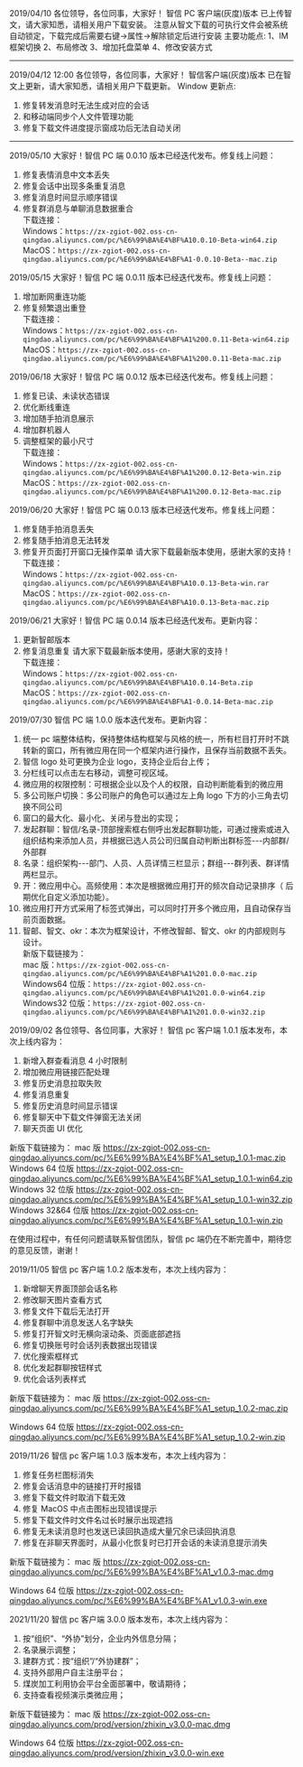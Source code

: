 2019/04/10
各位领导，各位同事，大家好！
智信 PC 客户端(灰度)版本 已上传智文，请大家知悉，请相关用户下载安装。
注意从智文下载的可执行文件会被系统自动锁定，下载完成后需要右键->属性->解除锁定后进行安装
主要功能点:
1、IM 框架切换
2、布局修改
3、增加托盘菜单
4、修改安装方式

---

2019/04/12 12:00
各位领导，各位同事，大家好！
智信客户端(灰度)版本 已在智文上更新，请大家知悉，请相关用户下载更新。
Window 更新点:

1. 修复转发消息时无法生成对应的会话
2. 和移动端同步个人文件管理功能
3. 修复下载文件进度提示窗成功后无法自动关闭

---

2019/05/10
大家好！智信 PC 端 0.0.10 版本已经迭代发布。修复线上问题：

1. 修复表情消息中文本丢失
2. 修复会话中出现多条重复消息
3. 修复消息时间显示顺序错误
4. 修复群消息与单聊消息数据重合  
   下载连接：  
   Windows：`https://zx-zgiot-002.oss-cn-qingdao.aliyuncs.com/pc/%E6%99%BA%E4%BF%A10.0.10-Beta-win64.zip`  
   MacOS：`https://zx-zgiot-002.oss-cn-qingdao.aliyuncs.com/pc/%E6%99%BA%E4%BF%A1-0.0.10-Beta--mac.zip`

2019/05/15
大家好！智信 PC 端 0.0.11 版本已经迭代发布。修复线上问题：

1. 增加断网重连功能
2. 修复频繁退出重登  
   下载连接：  
   Windows：`https://zx-zgiot-002.oss-cn-qingdao.aliyuncs.com/pc/%E6%99%BA%E4%BF%A1%200.0.11-Beta-win64.zip`
   MacOS：`https://zx-zgiot-002.oss-cn-qingdao.aliyuncs.com/pc/%E6%99%BA%E4%BF%A1%200.0.11-Beta-mac.zip`

2019/06/18
大家好！智信 PC 端 0.0.12 版本已经迭代发布。修复线上问题：

1. 修复已读、未读状态错误
2. 优化断线重连
3. 增加随手拍消息展示
4. 增加群机器人
5. 调整框架的最小尺寸  
   下载连接：  
   Windows：`https://zx-zgiot-002.oss-cn-qingdao.aliyuncs.com/pc/%E6%99%BA%E4%BF%A1%200.0.12-Beta-win.zip`  
   MacOS：`https://zx-zgiot-002.oss-cn-qingdao.aliyuncs.com/pc/%E6%99%BA%E4%BF%A1%200.0.12-Beta-mac.zip`

2019/06/20
大家好！智信 PC 端 0.0.13 版本已经迭代发布。修复线上问题：

1. 修复随手拍消息丢失
2. 修复随手拍消息无法转发
3. 修复开页面打开窗口无操作菜单
   请大家下载最新版本使用，感谢大家的支持！  
   下载连接：  
   Windows：`https://zx-zgiot-002.oss-cn-qingdao.aliyuncs.com/pc/%E6%99%BA%E4%BF%A10.0.13-Beta-win.rar`  
   MacOS：`https://zx-zgiot-002.oss-cn-qingdao.aliyuncs.com/pc/%E6%99%BA%E4%BF%A10.0.13-Beta-mac.zip`

2019/06/21
大家好！智信 PC 端 0.0.14 版本已经迭代发布。更新内容：

1. 更新智邮版本
2. 修复消息重复
   请大家下载最新版本使用，感谢大家的支持！  
   下载连接：  
   Windows：`https://zx-zgiot-002.oss-cn-qingdao.aliyuncs.com/pc/%E6%99%BA%E4%BF%A10.0.14-Beta.zip`  
   MacOS：`https://zx-zgiot-002.oss-cn-qingdao.aliyuncs.com/pc/%E6%99%BA%E4%BF%A1-0.0.14-Beta-mac.zip`

2019/07/30
智信 PC 端 1.0.0 版本迭代发布。更新内容：

1. 统一 pc 端整体结构，保持整体结构框架与风格的统一，所有栏目打开时不跳转新的窗口，所有微应用在同一个框架内进行操作，且保存当前数据不丢失。
2. 智信 logo 处可更换为企业 logo，支持企业后台上传；
3. 分栏线可以点击左右移动，调整可视区域。
4. 微应用的权限控制：可根据企业以及个人的权限，自动判断能看到的微应用
5. 多公司账户切换：多公司账户的角色可以通过左上角 logo 下方的小三角去切换不同公司
6. 窗口的最大化、最小化、关闭与登出的实现；
7. 发起群聊：智信/名录-顶部搜索框右侧呼出发起群聊功能，可通过搜索或进入组织结构来添加人员，并根据已选人员公司归属自动判断出群标签---内部群/外部群
8. 名录：组织架构---部门、人员、人员详情三栏显示；群组---群列表、群详情两栏显示。
9. 开：微应用中心。高频使用：本次是根据微应用打开的频次自动记录排序（ 后期优化自定义添加功能）。
10. 微应用打开方式采用了标签式弹出，可以同时打开多个微应用，且自动保存当前页面数据。
11. 智邮、智文、okr：本次为框架设计，不修改智邮、智文、okr 的内部规则与设计。  
    新版下载链接为：  
    mac 版：`https://zx-zgiot-002.oss-cn-qingdao.aliyuncs.com/pc/%E6%99%BA%E4%BF%A1%201.0.0-mac.zip`  
    Windows64 位版：`https://zx-zgiot-002.oss-cn-qingdao.aliyuncs.com/pc/%E6%99%BA%E4%BF%A1%201.0.0-win64.zip`  
    Windows32 位版：`https://zx-zgiot-002.oss-cn-qingdao.aliyuncs.com/pc/%E6%99%BA%E4%BF%A1%201.0.0-win32.zip`

2019/09/02
各位领导、各位同事，大家好！
智信 pc 客户端 1.0.1 版本发布，本次上线内容为：

1. 新增入群查看消息 4 小时限制
2. 增加微应用链接匹配处理
3. 修复历史消息拉取失败
4. 修复消息重复
5. 修复历史消息时间显示错误
6. 修复聊天中下载文件弹窗无法关闭
7. 聊天页面 UI 优化

新版下载链接为：
mac 版 https://zx-zgiot-002.oss-cn-qingdao.aliyuncs.com/pc/%E6%99%BA%E4%BF%A1_setup_1.0.1-mac.zip
Windows 64 位版 https://zx-zgiot-002.oss-cn-qingdao.aliyuncs.com/pc/%E6%99%BA%E4%BF%A1_setup_1.0.1-win64.zip
Windows 32 位版 https://zx-zgiot-002.oss-cn-qingdao.aliyuncs.com/pc/%E6%99%BA%E4%BF%A1_setup_1.0.1-win32.zip
Windows 32&64 位版 https://zx-zgiot-002.oss-cn-qingdao.aliyuncs.com/pc/%E6%99%BA%E4%BF%A1_setup_1.0.1-win.zip

在使用过程中，有任何问题请联系智信团队，智信 pc 端仍在不断完善中，期待您的意见反馈，谢谢！

2019/11/05
智信 pc 客户端 1.0.2 版本发布，本次上线内容为：

1. 新增聊天界面顶部会话名称
2. 修改聊天图片查看方式
3. 修复文件下载后无法打开
4. 修复群聊中消息发送人名字缺失
5. 修复打开智文时无横向滚动条、页面底部遮挡
6. 修复切换账号时会话列表数据出现错误
7. 优化搜索框样式
8. 优化发起群聊按钮样式
9. 优化会话列表样式

新版下载链接为：
mac 版 https://zx-zgiot-002.oss-cn-qingdao.aliyuncs.com/pc/%E6%99%BA%E4%BF%A1_setup_1.0.2-mac.zip

Windows 64 位版 https://zx-zgiot-002.oss-cn-qingdao.aliyuncs.com/pc/%E6%99%BA%E4%BF%A1_setup_1.0.2-win.zip

2019/11/26
智信 pc 客户端 1.0.3 版本发布，本次上线内容为：

1. 修复任务栏图标消失
2. 修复会话消息中的链接打开时报错
3. 修复下载文件时取消下载无效
4. 修复 MacOS 中点击图标出现错误提示
5. 修复下载文件时文件名过长时展示出现遮挡
6. 修复无未读消息时也发送已读回执造成大量冗余已读回执消息
7. 修复在非聊天界面时，从最小化恢复时已打开会话的未读消息提示消失

新版下载链接为：
mac 版 https://zx-zgiot-002.oss-cn-qingdao.aliyuncs.com/pc/%E6%99%BA%E4%BF%A1_v1.0.3-mac.dmg

Windows 64 位版 https://zx-zgiot-002.oss-cn-qingdao.aliyuncs.com/pc/%E6%99%BA%E4%BF%A1_v1.0.3-win.exe

2021/11/20
智信 pc 客户端 3.0.0 版本发布，本次上线内容为：

1. 按“组织”、“外协”划分，企业内外信息分隔；
2. 名录展示调整；
3. 建群方式：按“组织”/“外协建群”；
4. 支持外部用户自主注册平台；
5. 煤炭加工利用协会平台全面部署中，敬请期待；
6. 支持查看视频演示类微应用；

新版下载链接为：
mac 版 https://zx-zgiot-002.oss-cn-qingdao.aliyuncs.com/prod/version/zhixin_v3.0.0-mac.dmg

Windows 64 位版 https://zx-zgiot-002.oss-cn-qingdao.aliyuncs.com/prod/version/zhixin_v3.0.0-win.exe
